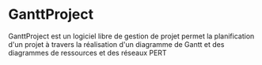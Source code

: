 # GanttProject

GanttProject est un logiciel libre de
gestion de projet permet la planification
d'un projet à travers la réalisation d'un
diagramme de Gantt et des diagrammes
de ressources et des réseaux PERT
